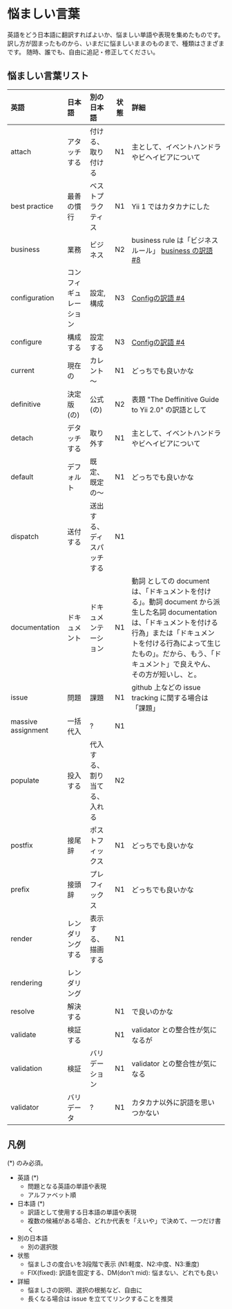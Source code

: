 悩ましい言葉
============

英語をどう日本語に翻訳すればよいか、悩ましい単語や表現を集めたものです。
訳し方が固まったものから、いまだに悩ましいままのものまで、種類はさまざまです。
随時、誰でも、自由に追記・修正してください。


悩ましい言葉リスト
------------------

| 英語  | 日本語 | 別の日本語 | 状態 | 詳細 |
|:------|:-------|:-----------|:----:|:-----------|
| attach | アタッチする | 付ける、取り付ける | N1 | 主として、イベントハンドラやビヘイビアについて |
| best practice | 最善の慣行 | ベストプラクティス | N1 | Yii 1 ではカタカナにした |
| business | 業務 | ビジネス | N2 | business rule は「ビジネスルール」 [business の訳語 #8](https://github.com/yiijan/yii2-i18n-ja/issues/8)|
| configuration | コンフィギュレーション | 設定, 構成 | N3 | [Configの訳語 #4](https://github.com/yiijan/yii2-i18n-ja/issues/4) |
| configure | 構成する | 設定する | N3 | [Configの訳語 #4](https://github.com/yiijan/yii2-i18n-ja/issues/4) |
| current | 現在の | カレント～ | N1 | どっちでも良いかな |
| definitive | 決定版(の) | 公式(の) | N2 | 表題 "The Deffinitive Guide to Yii 2.0" の訳語として |
| detach | デタッチする | 取り外す | N1 | 主として、イベントハンドラやビヘイビアについて |
| default | デフォルト | 既定、既定の～ | N1 | どっちでも良いかな |
| dispatch | 送付する | 送出する、ディスパッチする | N1 | |
| documentation | ドキュメント | ドキュメンテーション | N1 | 動詞 としての document は、「ドキュメントを付ける」。動詞 document から派生した名詞 documentation は、「ドキュメントを付ける行為」または「ドキュメントを付ける行為によって生じたもの」。だから、もう、「ドキュメント」で良えやん、その方が短いし、と。 |
| issue | 問題 | 課題 | N1 | github 上などの issue tracking に関する場合は「課題」|
| massive assignment | 一括代入 | ? | N1 | |
| populate | 投入する | 代入する、割り当てる、入れる | N2 | |
| postfix | 接尾辞 | ポストフィックス | N1 | どっちでも良いかな |
| prefix | 接頭辞 | プレフィックス | N1 | どっちでも良いかな |
| render | レンダリングする | 表示する、描画する | N1 | |
| rendering | レンダリング | | | |
| resolve | 解決する | | N1 | で良いのかな |
| validate | 検証する | | N1 | validator との整合性が気になるが |
| validation | 検証 | バリデーション | N1 | validator との整合性が気になる |
| validator | バリデータ | ? | N1 | カタカナ以外に訳語を思いつかない |


凡例
----

(*) のみ必須。

- 英語 (*)
  - 問題となる英語の単語や表現
  - アルファベット順
- 日本語 (*)
  - 訳語として使用する日本語の単語や表現
  - 複数の候補がある場合、どれか代表を「えいや」で決めて、一つだけ書く
- 別の日本語
  - 別の選択肢
- 状態
  - 悩ましさの度合いを3段階で表示 (N1:軽度、N2:中度、N3:重度)
  - FIX(fixed): 訳語を固定する、DM(don't mid): 悩まない、どれでも良い
- 詳細
  - 悩ましさの説明、選択の根拠など、自由に
  - 長くなる場合は issue を立ててリンクすることを推奨

